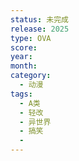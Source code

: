 ```yaml
---
status: 未完成
release: 2025
type: OVA
score:
year:
month:
category:
  - 动漫
tags:
  - A类
  - 轻改
  - 异世界
  - 搞笑
  - 
---
```

